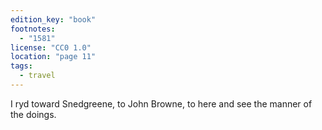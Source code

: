 ```yaml
---
edition_key: "book"
footnotes:
  - "1581"
license: "CC0 1.0"
location: "page 11"
tags:
  - travel
---
```

I ryd toward
Snedgreene, to John Browne, to here and see the manner of the
doings.
